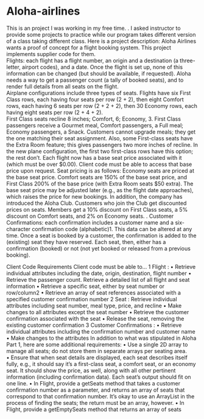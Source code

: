 # Aloha-airlines

This is an project I was working in my free time. . I asked instructor to provide some projects to practice while our program takes different version of a class taking different class.
Here is a project description:
Aloha Airlines wants a proof of concept for a flight booking system. This project implements supplier code for them.   
Flights:  each flight has a flight number, an origin and a destination (a three-letter, airport codes), and a date.  Once the flight is set up, none of this information can be changed (but should be available, if requested).  Aloha needs a way to get a passenger count (a tally of booked seats), and to render full details from all seats on the flight.   
Airplane configurations include three types of seats. Flights have six First Class rows, each having four seats per row (2 + 2), then eight Comfort rows, each having 6 seats per row (2 + 2 + 2), then 30 Economy rows, each having eight seats per row (2 + 4 + 2).  
First Class seats recline 8 inches; Comfort, 6; Economy, 3. First Class passengers receive a Gourmet meal, Comfort passengers, a Full meal; Economy passengers, a Snack. Customers cannot upgrade meals; they get the one matching their seat assignment.  Also, some First-class seats have the Extra Room feature; this gives passengers two more inches of recline.  In the new plane configuration, the first two first-class rows have this option; the rest don’t. 
Each flight now has a base seat price associated with it (which must be over $0.00). Client code must be able to access that base price upon request. Seat pricing is as follows:  Economy seats are priced at the base seat price. Comfort seats are 150% of the base seat price, and First Class 200% of the base price (with Extra Room seats $50 extra). The base seat price may be adjusted later (e.g., as the flight date approaches), which raises the price for new bookings. 
In addition, the company has introduced the Aloha Club. Customers who join the Club get discounted prices on seats. Members get a 10% discount on First Class seats, a 5% discount on Comfort seats, and 2% on Economy seats. . 
Customer Confirmations:  each confirmation includes a customer name and a six-character confirmation code (alphabetic)1.  This data can be altered at any time.  Once a seat is booked by a customer, the confirmation is added to the (existing) seat they have reserved.   Each seat, then, either has a confirmation (booked) or not (not yet booked or released from a previous booking). 

Client Code Requirements Client code must be able to… 
1 Flight :
• Retrieve individual attributes including the date, origin, destination, flight number • Retrieve the passenger count.  Retrieve a detailed list of all flight and seat information • Retrieve a specific seat, either by seat number or row/column2 • Retrieve an array of seat references associated with a specified customer confirmation number 
2 Seat :
 Retrieve individual attributes including seat number, meal type, price, and recline • Make changes to all attributes except the seat number • Retrieve the customer confirmation associated with the seat • Release the seat, removing the existing customer confirmation 
3 Customer Confirmations :
• Retrieve individual attributes including the confirmation number and customer name • Make changes to the attributes 
In addition to what was stipulated in Aloha Part 1, here are some additional requirements:
 • Use a single 2D array to manage all seats; do not store them in separate arrays per seating area.  
• Ensure that when seat details are displayed, each seat describes itself fully, e.g., it should say it’s a first-class seat, a comfort seat, or an economy seat. It should show the price, as well, along with all other pertinent information (including confirmation data). Each seat’s output should fit on one line.
 • In Flight, provide a getSeats method that takes a customer confirmation number as a parameter, and returns an array of seats that correspond to that confirmation number.  It’s okay to use an ArrayList in the process of finding the seats; the return must be an array, however.
 • In Flight, provide a getEmptySeats method that returns an array of seats

